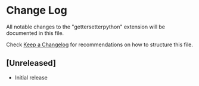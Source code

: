 # Change Log

All notable changes to the "gettersetterpython" extension will be documented in this file.

Check [Keep a Changelog](http://keepachangelog.com/) for recommendations on how to structure this file.

## [Unreleased]

- Initial release